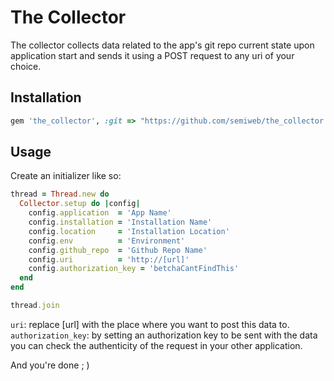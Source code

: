 The Collector
====================

The collector collects data related to the app's git repo current state upon application start and sends it using a POST request to any uri of your choice.

## Installation

```ruby
gem 'the_collector', :git => "https://github.com/semiweb/the_collector.git"
```

## Usage

Create an initializer like so:

```ruby
thread = Thread.new do
  Collector.setup do |config|
    config.application  = 'App Name'
    config.installation = 'Installation Name'
    config.location     = 'Installation Location'
    config.env          = 'Environment'
    config.github_repo  = 'Github Repo Name'
    config.uri          = 'http://[url]'
    config.authorization_key = 'betchaCantFindThis'
  end
end

thread.join
```

`uri`: replace [url] with the place where you want to post this data to.
`authorization_key`: by setting an authorization key to be sent with the data you can check the authenticity of the request in your other application.

And you're done ; )
